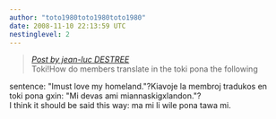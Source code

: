 ```yaml
---
author: "toto1980toto1980toto1980"
date: 2008-11-10 22:13:59 UTC
nestinglevel: 2
---
```

> [_Post by jean-luc DESTREE_](/ovnpkDbt/how-to-say-it-good-must#post3)  
> Toki!How do members translate in the toki pona the following  
> 

sentence: "Imust love my homeland."?Kiavoje la membroj tradukos en  
toki pona gxin: "Mi devas ami miannaskigxlandon."?  
I think it should be said this way: ma mi li wile pona tawa mi.